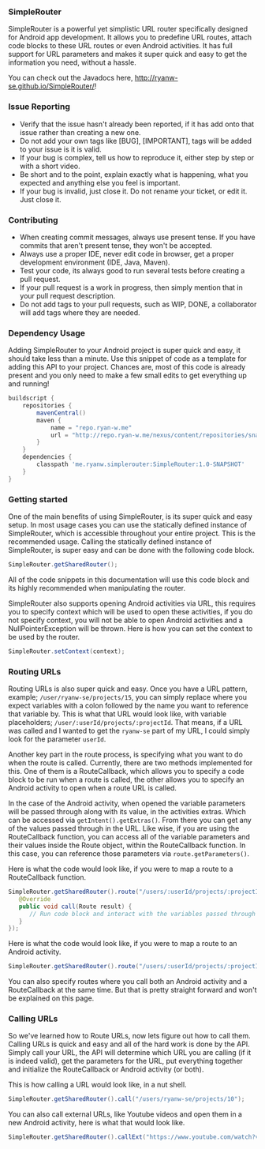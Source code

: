 ### SimpleRouter

SimpleRouter is a powerful yet simplistic URL router specifically designed for Android app development. It allows you to
predefine URL routes, attach code blocks to these URL routes or even Android activities. It has full support for URL parameters
and makes it super quick and easy to get the information you need, without a hassle.

You can check out the Javadocs here, http://ryanw-se.github.io/SimpleRouter/!

### Issue Reporting

* Verify that the issue hasn't already been reported, if it has add onto that issue rather than creating a new one.
* Do not add your own tags like [BUG], [IMPORTANT], tags will be added to your issue is it is valid.
* If your bug is complex, tell us how to reproduce it, either step by step or with a short video.
* Be short and to the point, explain exactly what is happening, what you expected and anything else you feel is important.
* If your bug is invalid, just close it. Do not rename your ticket, or edit it. Just close it.

### Contributing

* When creating commit messages, always use present tense. If you have commits that aren't present tense, they won't be accepted.
* Always use a proper IDE, never edit code in browser, get a proper development environment (IDE, Java, Maven).
* Test your code, its always good to run several tests before creating a pull request.
* If your pull request is a work in progress, then simply mention that in your pull request description.
* Do not add tags to your pull requests, such as WIP, DONE, a collaborator will add tags where they are needed.

### Dependency Usage

Adding SimpleRouter to your Android project is super quick and easy, it should take less than a minute. Use this snippet of code
as a template for adding this API to your project. Chances are, most of this code is already present and you only need to make a 
few small edits to get everything up and running!

```gradle
buildscript {
    repositories {
        mavenCentral()
        maven {
            name = "repo.ryan-w.me"
            url = "http://repo.ryan-w.me/nexus/content/repositories/snapshots/"
        }
    }
    dependencies {
        classpath 'me.ryanw.simplerouter:SimpleRouter:1.0-SNAPSHOT'
    }
}
```

### Getting started

One of the main benefits of using SimpleRouter, is its super quick and easy setup. In most usage cases you can use the statically
defined instance of SimpleRouter, which is accessible throughout your entire project. This is the recommended usage. Calling the
statically defined instance of SimpleRouter, is super easy and can be done with the following code block.

```java 
SimpleRouter.getSharedRouter();
```

All of the code snippets in this documentation will use this code block and its highly recommended when manipulating the router.

SimpleRouter also supports opening Android activities via URL, this requires you to specify context which will be used to open 
these activities, if you do not specify context, you will not be able to open Android activities and a NullPointerException will
be thrown. Here is how you can set the context to be used by the router.

```java 
SimpleRouter.setContext(context);
```

### Routing URLs

Routing URLs is also super quick and easy. Once you have a URL pattern, example; ```/user/ryanw-se/projects/15```, you can simply 
replace where you expect variables with a colon followed by the name you want to reference that variable by. This is what that
URL would look like, with variable placeholders; ```/user/:userId/projects/:projectId```. That means, if a URL was called and I 
wanted to get the ```ryanw-se``` part of my URL, I could simply look for the parameter ```userId```.

Another key part in the route process, is specifying what you want to do when the route is called. Currently, there are two
methods implemented for this. One of them is a RouteCallback, which allows you to specify a code block to be run when a route is
called, the other allows you to specify an Android activity to open when a route URL is called.

In the case of the Android activity, when opened the variable parameters will be passed through along with its value, in the activities
extras. Which can be accessed via ```getIntent().getExtras()```. From there you can get any of the values passed through in the URL. Like wise, 
if you are using the RouteCallback function, you can access all of the variable parameters and their values inside the Route object, 
within the RouteCallback function. In this case, you can reference those parameters via ```route.getParameters()```.

Here is what the code would look like, if you were to map a route to a RouteCallback function. 

```java
SimpleRouter.getSharedRouter().route("/users/:userId/projects/:projectId", new RouteCallback<Route>() {
   @Override
   public void call(Route result) {
      // Run code block and interact with the variables passed through the route.
   }
});
```

Here is what the code would look like, if you were to map a route to an Android activity.

```java
SimpleRouter.getSharedRouter().route("/users/:userId/projects/:projectId", MyActivity.class);
```

You can also specify routes where you call both an Android activity and a RouteCallback at the same time. But that is
pretty straight forward and won't be explained on this page.

### Calling URLs

So we've learned how to Route URLs, now lets figure out how to call them. Calling URLs is quick and easy and all of the hard
work is done by the API. Simply call your URL, the API will determine which URL you are calling (if it is indeed valid), get
the parameters for the URL, put everything together and initialize the RouteCallback or Android activity (or both).

This is how calling a URL would look like, in a nut shell.

```java
SimpleRouter.getSharedRouter().call("/users/ryanw-se/projects/10");
```

You can also call external URLs, like Youtube videos and open them in a new Android activity, here is what that would look like.

```java
SimpleRouter.getSharedRouter().callExt("https://www.youtube.com/watch?v=8To-6VIJZRE");
```





